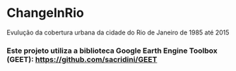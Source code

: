 # ChangeInRio
Evulução da cobertura urbana da cidade do Rio de Janeiro de 1985 até 2015

### Este projeto utiliza a biblioteca Google Earth Engine Toolbox (GEET): https://github.com/sacridini/GEET